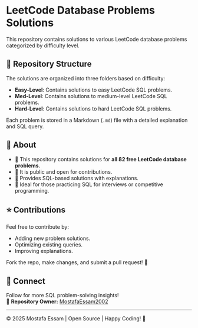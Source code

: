 # LeetCode Database Problems Solutions

This repository contains solutions to various LeetCode database problems categorized by difficulty level.

## 📂 Repository Structure

The solutions are organized into three folders based on difficulty:

- **Easy-Level**: Contains solutions to easy LeetCode SQL problems.
- **Med-Level**: Contains solutions to medium-level LeetCode SQL problems.
- **Hard-Level**: Contains solutions to hard LeetCode SQL problems.

Each problem is stored in a Markdown (`.md`) file with a detailed explanation and SQL query.

## 📌 About

- 🔹 This repository contains solutions for **all 82 free LeetCode database problems**.
- 🔹 It is public and open for contributions.
- 🔹 Provides SQL-based solutions with explanations.
- 🔹 Ideal for those practicing SQL for interviews or competitive programming.

## ⭐ Contributions

Feel free to contribute by:

- Adding new problem solutions.
- Optimizing existing queries.
- Improving explanations.

Fork the repo, make changes, and submit a pull request! 🚀

## 🔗 Connect

Follow for more SQL problem-solving insights!  
📌 **Repository Owner:** [MostafaEssam2002](https://github.com/MostafaEssam2002)

---

© 2025 Mostafa Essam | Open Source | Happy Coding! 🚀

